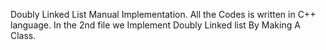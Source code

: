 Doubly Linked List Manual Implementation. All the Codes is written in C++ language. 
In the 2nd file we Implement Doubly Linked list By Making A Class. 
